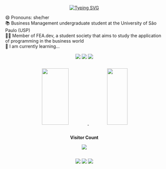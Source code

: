 <p align="center">
  <a href="https://git.io/typing-svg">
    <img src="https://readme-typing-svg.demolab.com?font=Montserrat&weight=800&size=25&duration=6000&pause=1000&color=E25908&background=282828&center=true&vCenter=true&width=500&lines=My+name+is+Maria+Raquel!+%F0%9F%91%8B%F0%9F%8F%BD;Welcome+to+my+GitHub+profile." alt="Typing SVG">
  </a>
</p>

😄 Pronouns: she/her <br /> 📚 Business Management undergraduate student at the University of São Paulo (USP) <br /> 👩‍💻 Member of FEA.dev, a student society that aims to study the application of programming in the business world <br /> 🌱 I am currently learning...
<div align="center" style = "display: inline_block">
  <img align="center" src="https://img.shields.io/badge/PostgreSQL-316192?style=for-the-badge&logo=postgresql&logoColor=white">
  <img align="center" src="https://img.shields.io/badge/Python-14354C?style=for-the-badge&logo=python&logoColor=white">
  <img align="center" src="https://img.shields.io/badge/R-276DC3?style=for-the-badge&logo=r&logoColor=white">
</div>

##

<div align="center">
  <a href="https://github.com/mariaraquelbarbosa">
  <img height="180em" width="41%" src="https://github-readme-stats.vercel.app/api?username=mariaraquelbarbosa&show_icons=true&theme=gruvbox#gh-gruvbox-mode-only&show_owner=true)](https://github.com/anuraghazra/github-readme-stats#gh-gruvbox-mode-only"/>
  <img height="180em" width="36%" src="https://github-readme-stats.vercel.app/api/top-langs/?username=mariaraquelbarbosa&layout=compact&langs_count=16&theme=gruvbox"/>
  </a>
</div>

##
<div align = "center" >
<p align="center"><b>Visitor Count</b></p>
<p align="center"><img src="https://profile-counter.glitch.me/{mariaraquelbarbosa}/count.svg" /></p> 
</div>

##
<div align="center">
  <a href="https://github.com/mariaraquelbarbosa" target="_blank"><img src="https://img.shields.io/badge/GitHub-100000?style=for-the-badge&logo=github&logoColor=white"></a>
  <a href="https://www.linkedin.com/in/maria-raquel-de-carvalho-barbosa/" target="_blank"><img src="https://img.shields.io/badge/LinkedIn-0077B5?style=for-the-badge&logo=linkedin&logoColor=white"></a>
  <a href="https://www.instagram.com/mariaraquel_cb/" target="_blank"><img src="https://img.shields.io/badge/Instagram-E4405F?style=for-the-badge&logo=instagram&logoColor=white"></a>
</div>
